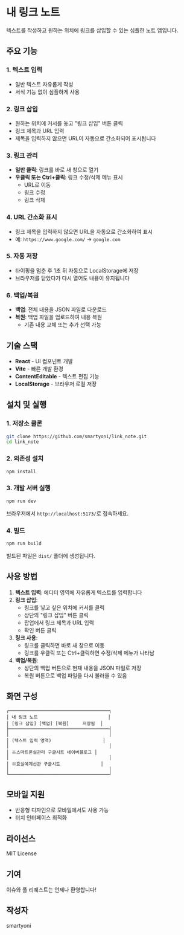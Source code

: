 # 내 링크 노트

텍스트를 작성하고 원하는 위치에 링크를 삽입할 수 있는 심플한 노트 앱입니다.

## 주요 기능

### 1. 텍스트 입력
- 일반 텍스트 자유롭게 작성
- 서식 기능 없이 심플하게 사용

### 2. 링크 삽입
- 원하는 위치에 커서를 놓고 "링크 삽입" 버튼 클릭
- 링크 제목과 URL 입력
- 제목을 입력하지 않으면 URL이 자동으로 간소화되어 표시됩니다

### 3. 링크 관리
- **일반 클릭**: 링크를 바로 새 창으로 열기
- **우클릭 또는 Ctrl+클릭**: 링크 수정/삭제 메뉴 표시
  - URL로 이동
  - 링크 수정
  - 링크 삭제

### 4. URL 간소화 표시
- 링크 제목을 입력하지 않으면 URL을 자동으로 간소화하여 표시
- 예: `https://www.google.com/` → `google.com`

### 5. 자동 저장
- 타이핑을 멈춘 후 1초 뒤 자동으로 LocalStorage에 저장
- 브라우저를 닫았다가 다시 열어도 내용이 유지됩니다

### 6. 백업/복원
- **백업**: 전체 내용을 JSON 파일로 다운로드
- **복원**: 백업 파일을 업로드하여 내용 복원
  - 기존 내용 교체 또는 추가 선택 가능

## 기술 스택

- **React** - UI 컴포넌트 개발
- **Vite** - 빠른 개발 환경
- **ContentEditable** - 텍스트 편집 기능
- **LocalStorage** - 브라우저 로컬 저장

## 설치 및 실행

### 1. 저장소 클론
```bash
git clone https://github.com/smartyoni/link_note.git
cd link_note
```

### 2. 의존성 설치
```bash
npm install
```

### 3. 개발 서버 실행
```bash
npm run dev
```

브라우저에서 `http://localhost:5173/`로 접속하세요.

### 4. 빌드
```bash
npm run build
```

빌드된 파일은 `dist/` 폴더에 생성됩니다.

## 사용 방법

1. **텍스트 입력**: 에디터 영역에 자유롭게 텍스트를 입력합니다
2. **링크 삽입**:
   - 링크를 넣고 싶은 위치에 커서를 클릭
   - 상단의 "링크 삽입" 버튼 클릭
   - 팝업에서 링크 제목과 URL 입력
   - 확인 버튼 클릭
3. **링크 사용**:
   - 링크를 클릭하면 바로 새 창으로 이동
   - 링크를 우클릭 또는 Ctrl+클릭하면 수정/삭제 메뉴가 나타남
4. **백업/복원**:
   - 상단의 백업 버튼으로 현재 내용을 JSON 파일로 저장
   - 복원 버튼으로 백업 파일을 다시 불러올 수 있음

## 화면 구성

```
┌─────────────────────────────────────┐
│ 내 링크 노트                          │
│ [링크 삽입] [백업] [복원]     저장됨  │
├─────────────────────────────────────┤
│                                     │
│ (텍스트 입력 영역)                   │
│                                     │
│ ※스마트폰실관리 구글시트 네이버블로그 │
│                                     │
│ ※호실예계선관 구글시트               │
│                                     │
└─────────────────────────────────────┘
```

## 모바일 지원

- 반응형 디자인으로 모바일에서도 사용 가능
- 터치 인터페이스 최적화

## 라이선스

MIT License

## 기여

이슈와 풀 리퀘스트는 언제나 환영합니다!

## 작성자

smartyoni
